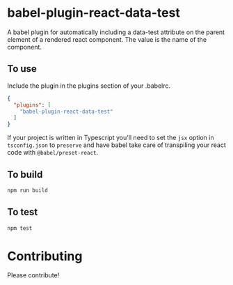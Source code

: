 # babel-plugin-react-data-test

A babel plugin for automatically including a data-test attribute on the parent
element of a rendered react component. The value is the name of the component.

## To use

Include the plugin in the plugins section of your .babelrc.

```json
{
  "plugins": [
    "babel-plugin-react-data-test"
  ]
}
```

If your project is written in Typescript you'll need to set the `jsx` option in
`tsconfig.json` to `preserve` and have babel take care of transpiling your react
code with `@babel/preset-react`.

## To build

```bash
npm run build
```

## To test

```bash
npm test
```

# Contributing

Please contribute!
